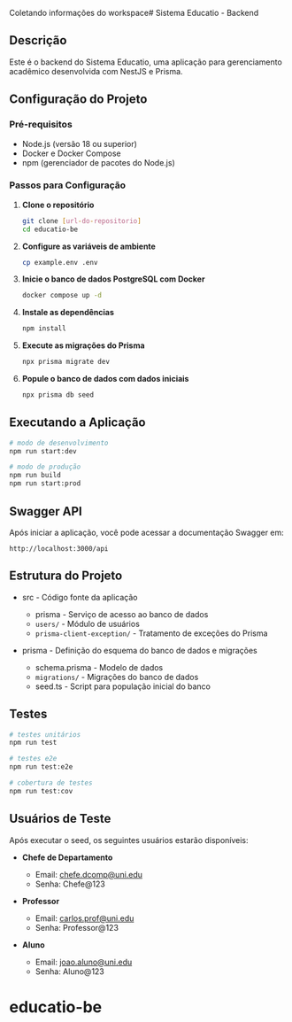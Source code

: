 Coletando informações do workspace# Sistema Educatio - Backend

## Descrição

Este é o backend do Sistema Educatio, uma aplicação para gerenciamento acadêmico desenvolvida com NestJS e Prisma.

## Configuração do Projeto

### Pré-requisitos
- Node.js (versão 18 ou superior)
- Docker e Docker Compose
- npm (gerenciador de pacotes do Node.js)

### Passos para Configuração

1. **Clone o repositório**
   ```bash
   git clone [url-do-repositorio]
   cd educatio-be
   ```

2. **Configure as variáveis de ambiente**
   ```bash
   cp example.env .env
   ```
   
3. **Inicie o banco de dados PostgreSQL com Docker**
   ```bash
   docker compose up -d
   ```

4. **Instale as dependências**
   ```bash
   npm install
   ```

5. **Execute as migrações do Prisma**
   ```bash
   npx prisma migrate dev
   ```

6. **Popule o banco de dados com dados iniciais**
   ```bash
   npx prisma db seed
   ```

## Executando a Aplicação

```bash
# modo de desenvolvimento
npm run start:dev

# modo de produção
npm run build
npm run start:prod
```

## Swagger API

Após iniciar a aplicação, você pode acessar a documentação Swagger em:
```
http://localhost:3000/api
```

## Estrutura do Projeto

- src - Código fonte da aplicação
  - prisma - Serviço de acesso ao banco de dados
  - `users/` - Módulo de usuários
  - `prisma-client-exception/` - Tratamento de exceções do Prisma

- prisma - Definição do esquema do banco de dados e migrações
  - schema.prisma - Modelo de dados
  - `migrations/` - Migrações do banco de dados
  - seed.ts - Script para população inicial do banco

## Testes

```bash
# testes unitários
npm run test

# testes e2e
npm run test:e2e

# cobertura de testes
npm run test:cov
```

## Usuários de Teste

Após executar o seed, os seguintes usuários estarão disponíveis:

- **Chefe de Departamento**
  - Email: chefe.dcomp@uni.edu
  - Senha: Chefe@123

- **Professor**
  - Email: carlos.prof@uni.edu
  - Senha: Professor@123

- **Aluno**
  - Email: joao.aluno@uni.edu
  - Senha: Aluno@123
# educatio-be
